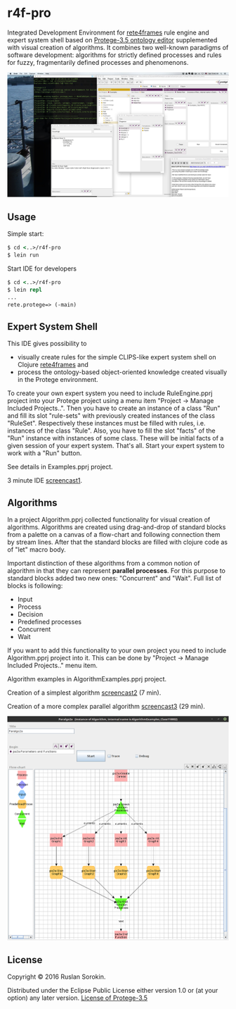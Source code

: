 # r4f-pro

Integrated Development Environment for [rete4frames](https://github.com/rururu/rete4frames) rule engine and expert system shell based on [Protege-3.5 ontology editor](http://protege.stanford.edu) supplemented with visual creation of algorithms. It combines two well-known paradigms of software development: algorithms for strictly defined processes and rules for fuzzy, fragmentarily defined processes and phenomenons.

![screenshot](screenshot.jpg)

## Usage

Simple start:
```clj
$ cd <..>/r4f-pro
$ lein run
```
Start IDE for developers
```clj
$ cd <..>/r4f-pro
$ lein repl
...
rete.protege=> (-main)
```
## Expert System Shell

This IDE gives possibility to
  * visually create rules for the simple CLIPS-like expert system shell on Clojure [rete4frames](https://github.com/rururu/rete4frames) and
  * process the ontology-based object-oriented knowledge created visually in the Protege environment.

To create your own expert system you need to include RuleEngine.pprj project into your Protege project using a menu item "Project -> Manage Included Projects..".
Then you have to create an instance of a class  "Run" and fill its slot "rule-sets" with previously created instances of the class "RuleSet". Respectively these instances must be filled with rules, i.e. instances of the class "Rule". Also, you have to fill the slot "facts" of the "Run" instance with instances of some class. These will be initial facts of a given session of your expert system. That's all. Start your expert system to work with a "Run" button.

See details in Examples.pprj project.

3 minute IDE [screencast1](https://www.youtube.com/watch?v=RZKKq6Pym44&feature=youtu.be).

## Algorithms

In a project Algorithm.pprj collected functionality for visual creation of algorithms. Algorithms are created using drag-and-drop of standard blocks from a palette on a canvas of a flow-chart and following connection them by stream lines. After that the standard blocks are filled with clojure code as of "let" macro body.

Important distinction of these algorithms from a common notion of algorithm in that they can represent **parallel processes**. For this purpose to standard blocks added two new ones: "Concurrent" and "Wait". Full list of blocks is following:

  * Input
  * Process
  * Decision
  * Predefined processes
  * Concurrent
  * Wait

If you want to add this functionality to your own project you need to include Algorithm.pprj project into it. This can be done by "Project -> Manage Included Projects.." menu item.

Algorithm examples in AlgorithmExamples.pprj project.

Creation of a simplest algorithm [screencast2](https://youtu.be/oRCMw_rnLvg) (7 min).

Creation of a more complex parallel algorithm [screencast3](https://youtu.be/exca_ac2bj4) (29 min).

![screenshot](Algorithm.png)

## License

Copyright © 2016 Ruslan Sorokin.

Distributed under the Eclipse Public License either version 1.0 or (at
your option) any later version.
[License of Protege-3.5](https://github.com/rururu/r4f-pro/blob/master/LICENSE_PROTEGE)
